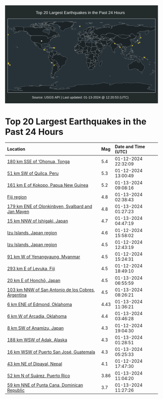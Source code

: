 ![Map](./map.png)

# Top 20 Largest Earthquakes in the Past 24 Hours

| Location | Mag | Date and Time (UTC) |
|:---|:---|:---|
| [180 km SSE of ‘Ohonua, Tonga](https://earthquake.usgs.gov/earthquakes/eventpage/us6000m3e5) | 5.4 | 01-12-2024 22:32:09 |
| [51 km SW of Quilca, Peru](https://earthquake.usgs.gov/earthquakes/eventpage/us6000m39t) | 5.3 | 01-12-2024 13:00:49 |
| [161 km E of Kokopo, Papua New Guinea](https://earthquake.usgs.gov/earthquakes/eventpage/us6000m3hb) | 5.2 | 01-13-2024 09:08:16 |
| [Fiji region](https://earthquake.usgs.gov/earthquakes/eventpage/us6000m3fa) | 4.8 | 01-13-2024 02:38:43 |
| [179 km ENE of Olonkinbyen, Svalbard and Jan Mayen](https://earthquake.usgs.gov/earthquakes/eventpage/us6000m3f2) | 4.8 | 01-13-2024 01:27:23 |
| [15 km NNW of Ishigaki, Japan](https://earthquake.usgs.gov/earthquakes/eventpage/us6000m3fz) | 4.7 | 01-13-2024 04:47:19 |
| [Izu Islands, Japan region](https://earthquake.usgs.gov/earthquakes/eventpage/us6000m3cb) | 4.6 | 01-12-2024 15:58:02 |
| [Izu Islands, Japan region](https://earthquake.usgs.gov/earthquakes/eventpage/us6000m39s) | 4.5 | 01-12-2024 12:43:19 |
| [91 km W of Yenangyaung, Myanmar](https://earthquake.usgs.gov/earthquakes/eventpage/us6000m3a4) | 4.5 | 01-12-2024 15:24:31 |
| [293 km E of Levuka, Fiji](https://earthquake.usgs.gov/earthquakes/eventpage/us6000m3d1) | 4.5 | 01-12-2024 18:49:10 |
| [20 km E of Honchō, Japan](https://earthquake.usgs.gov/earthquakes/eventpage/us6000m3gz) | 4.5 | 01-13-2024 06:55:59 |
| [103 km NNW of San Antonio de los Cobres, Argentina](https://earthquake.usgs.gov/earthquakes/eventpage/us6000m3h4) | 4.5 | 01-13-2024 08:26:21 |
| [6 km ENE of Edmond, Oklahoma](https://earthquake.usgs.gov/earthquakes/eventpage/ok2024awva) | 4.43 | 01-13-2024 11:36:21 |
| [6 km W of Arcadia, Oklahoma](https://earthquake.usgs.gov/earthquakes/eventpage/ok2024awfn) | 4.4 | 01-13-2024 03:46:28 |
| [8 km SW of Anamizu, Japan](https://earthquake.usgs.gov/earthquakes/eventpage/us6000m3d5) | 4.3 | 01-12-2024 19:04:30 |
| [188 km WSW of Adak, Alaska](https://earthquake.usgs.gov/earthquakes/eventpage/us6000m3f3) | 4.3 | 01-13-2024 01:28:51 |
| [16 km WSW of Puerto San José, Guatemala](https://earthquake.usgs.gov/earthquakes/eventpage/us6000m3g6) | 4.3 | 01-13-2024 05:25:33 |
| [43 km NE of Dipayal, Nepal](https://earthquake.usgs.gov/earthquakes/eventpage/us6000m3ct) | 4.1 | 01-12-2024 17:47:30 |
| [52 km N of Suárez, Puerto Rico](https://earthquake.usgs.gov/earthquakes/eventpage/pr2024013000) | 3.86 | 01-13-2024 11:04:20 |
| [59 km NNE of Punta Cana, Dominican Republic](https://earthquake.usgs.gov/earthquakes/eventpage/pr2024013001) | 3.7 | 01-13-2024 11:27:26 |
